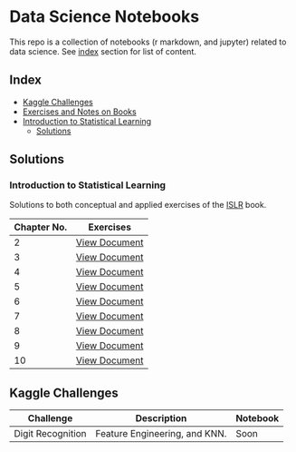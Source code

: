 # Data Science Notebooks 

This repo is a collection of notebooks (r markdown, and jupyter) related to data science. See [index](#index) section for list of content. 

## Index
* [Kaggle Challenges](#kaggle-challenges)
* [Exercises and Notes on Books](#exercises-and-notes-on-books)
 * [Introduction to Statistical Learning](#introduction-to-statistical-learning)
   * [Solutions](#Solutions)


## Solutions 
### Introduction to Statistical Learning

Solutions to both conceptual and applied exercises of the [ISLR](http://www-bcf.usc.edu/~gareth/ISL/index.html) book. 

|Chapter No. |                                                                               Exercises                                            |  
|------------|------------------------------------------------------------------------------------------------------------------------------------|
|2           | [View Document](http://rpubs.com/evertonjlima/242620) |
|3           | [View Document](http://rpubs.com/evertonjlima/242622) |
|4           | [View Document](http://rpubs.com/evertonjlima/242623) | 
|5           | [View Document](http://rpubs.com/evertonjlima/242625) |   
|6           | [View Document](http://rpubs.com/evertonjlima/242626) |
|7           | [View Document](http://rpubs.com/evertonjlima/242631) |
|8           | [View Document](http://rpubs.com/evertonjlima/242633) |
|9           | [View Document](http://rpubs.com/evertonjlima/242636) |
|10          | [View Document](http://rpubs.com/evertonjlima/245990) |

## Kaggle Challenges

| Challenge          | Description                                          | Notebook  |
|--------------------|------------------------------------------------------|-----------|
| Digit Recognition  | Feature Engineering, and KNN.       | Soon |

